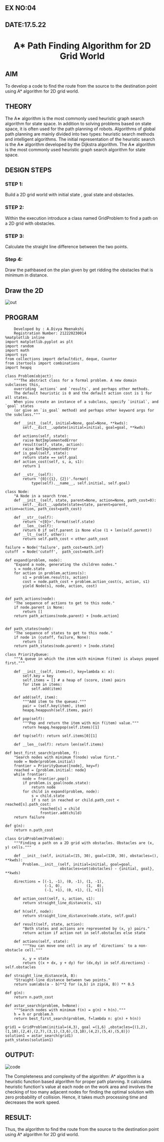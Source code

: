 ## EX NO:04
## DATE:17.5.22
# <p align="center">A* Path Finding Algorithm for 2D Grid World
## AIM

To develop a code to find the route from the source to the destination point using A* algorithm for 2D grid world.

## THEORY
The A∗ algorithm is the most commonly used heuristic graph search algorithm for state space. In addition to solving problems based on state space, it is often used for the path planning of robots.
Algorithms of global path planning are mainly divided into two types: heuristic search methods and intelligent algorithms. The initial representation of the heuristic search is the A∗ algorithm developed by the Dijkstra algorithm. The A∗ algorithm is the most commonly used heuristic graph search algorithm for state space. 

## DESIGN STEPS

### STEP 1:
Build a 2D grid world with initial state , goal state and obstacles.

### STEP 2:
Within the execution introduce a class named GridProblem to find a path on a 2D grid with obstacles.

### STEP 3:
Calculate the straight line difference between the two points.

### Step 4:
Draw the pathbased on the plan given by get ridding the obstacles that is minimum in distance.

## Draw the 2D 
![out](https://user-images.githubusercontent.com/75235402/168860120-9f017d9f-d4d6-4e00-adee-c84bf603d0d2.jpg)



## PROGRAM
```
    Developed by : A.Divya Meenakshi
    Registration Number: 212220230014
%matplotlib inline
import matplotlib.pyplot as plt
import random
import math
import sys
from collections import defaultdict, deque, Counter
from itertools import combinations
import heapq

class Problem(object):
    """The abstract class for a formal problem. A new domain subclasses this,
    overriding `actions` and `results`, and perhaps other methods.
    The default heuristic is 0 and the default action cost is 1 for all states.
    When yiou create an instance of a subclass, specify `initial`, and `goal` states 
    (or give an `is_goal` method) and perhaps other keyword args for the subclass."""

    def __init__(self, initial=None, goal=None, **kwds): 
        self.__dict__.update(initial=initial, goal=goal, **kwds) 
        
    def actions(self, state):        
        raise NotImplementedError
    def result(self, state, action): 
        raise NotImplementedError
    def is_goal(self, state):        
        return state == self.goal
    def action_cost(self, s, a, s1): 
        return 1
    
    def __str__(self):
        return '{0}({1}, {2})'.format(
            type(self).__name__, self.initial, self.goal)
            
class Node:
    "A Node in a search tree."
    def __init__(self, state, parent=None, action=None, path_cost=0):
        self.__dict__.update(state=state, parent=parent, action=action, path_cost=path_cost)

    def __str__(self): 
        return '<{0}>'.format(self.state)
    def __len__(self): 
        return 0 if self.parent is None else (1 + len(self.parent))
    def __lt__(self, other): 
        return self.path_cost < other.path_cost
        
failure = Node('failure', path_cost=math.inf) 
cutoff  = Node('cutoff',  path_cost=math.inf) 

def expand(problem, node):
    "Expand a node, generating the children nodes."
    s = node.state
    for action in problem.actions(s):
        s1 = problem.result(s, action)
        cost = node.path_cost + problem.action_cost(s, action, s1)
        yield Node(s1, node, action, cost)
        

def path_actions(node):
    "The sequence of actions to get to this node."
    if node.parent is None:
        return []  
    return path_actions(node.parent) + [node.action]


def path_states(node):
    "The sequence of states to get to this node."
    if node in (cutoff, failure, None): 
        return []
    return path_states(node.parent) + [node.state]

class PriorityQueue:
    """A queue in which the item with minimum f(item) is always popped first."""

    def __init__(self, items=(), key=lambda x: x): 
        self.key = key
        self.items = [] # a heap of (score, item) pairs
        for item in items:
            self.add(item)
         
    def add(self, item):
        """Add item to the queuez."""
        pair = (self.key(item), item)
        heapq.heappush(self.items, pair)

    def pop(self):
        """Pop and return the item with min f(item) value."""
        return heapq.heappop(self.items)[1]
    
    def top(self): return self.items[0][1]

    def __len__(self): return len(self.items)
    
def best_first_search(problem, f):
    "Search nodes with minimum f(node) value first."
    node = Node(problem.initial)
    frontier = PriorityQueue([node], key=f)
    reached = {problem.initial: node}
    while frontier:
        node = frontier.pop()
        if problem.is_goal(node.state):
            return node
        for child in expand(problem, node):
            s = child.state
            if s not in reached or child.path_cost < reached[s].path_cost:
                reached[s] = child
                frontier.add(child)
    return failure

def g(n): 
    return n.path_cost
    
class GridProblem(Problem):
    """Finding a path on a 2D grid with obstacles. Obstacles are (x, y) cells."""

    def __init__(self, initial=(15, 30), goal=(130, 30), obstacles=(), **kwds):
        Problem.__init__(self, initial=initial, goal=goal, 
                         obstacles=set(obstacles) - {initial, goal}, **kwds)

    directions = [(-1, -1), (0, -1), (1, -1),
                  (-1, 0),           (1,  0),
                  (-1, +1), (0, +1), (1, +1)]
    
    def action_cost(self, s, action, s1): 
        return straight_line_distance(s, s1)
    
    def h(self, node): 
        return straight_line_distance(node.state, self.goal)
                  
    def result(self, state, action): 
        "Both states and actions are represented by (x, y) pairs."
        return action if action not in self.obstacles else state
    
    def actions(self, state):
        """You can move one cell in any of `directions` to a non-obstacle cell."""
        
        x, y = state
        return {(x + dx, y + dy) for (dx,dy) in self.directions} - self.obstacles
        
def straight_line_distance(A, B):
    "Straight-line distance between two points."
    return sum(abs(a - b)**2 for (a,b) in zip(A, B)) ** 0.5 
    
def g(n): 
    return n.path_cost
    
def astar_search(problem, h=None):
    """Search nodes with minimum f(n) = g(n) + h(n)."""
    h = h or problem.h
    return best_first_search(problem, f=lambda n: g(n) + h(n))
    
grid1 = GridProblem(initial=(4,3), goal =(1,6) ,obstacles={(1,2),(1,10),(2,4),(2,7),(3,1),(3,6),(3,10),(4,2),(5,4),(5,8)})
solution1 = astar_search(grid1)
path_states(solution1)
```

## OUTPUT:
![code](https://user-images.githubusercontent.com/75235402/168860058-b7c8e765-e81c-4b89-9ea3-fd8411d31686.jpg)



The Completeness and complexity of the algorithm:
 A* algorithm is a heuristic function based algorithm for proper path planning. It calculates heuristic function's value at each node on the work area and involves the checking of too many adjacent nodes for finding the optimal solution with zero probability of collision. Hence, it takes much processing time and decreases the work speed. 

## RESULT:
Thus, the algorithm to find the route from the source to the destination point using A* algorithm for 2D grid world.
